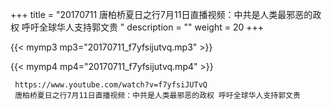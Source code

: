 +++
title = "20170711  唐柏桥夏日之行7月11日直播视频：中共是人类最邪恶的政权 呼吁全球华人支持郭文贵 "
description = ""
weight = 20
+++

{{< mymp3 mp3="20170711_f7yfsijutvq.mp3" >}}

{{< mymp4 mp4="20170711_f7yfsijutvq.mp4" >}}

     https://www.youtube.com/watch?v=f7yfsiJUTvQ 
     唐柏桥夏日之行7月11日直播视频：中共是人类最邪恶的政权 呼吁全球华人支持郭文贵 
     

